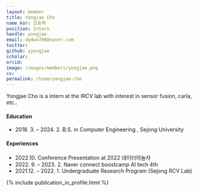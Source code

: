 ```yaml
---
layout: member
title: Yongjae Cho
name_kor: 조용재
position: Intern
handle: yongjae
email: dydwo706@naver.com
twitter: 
github: yyongjae
scholar: 
orcid: 
image: /images/members/yongjae.png
cv: 
permalink: /team/yongjae-cho
---
```


Yongjae Cho is a intern at the IRCV lab with interest in sensor fusion, carla, etc..


#### Education

<ul class="chronological">
  <li><span>2018. 3. – 2024. 2.</span> B.S. in Computer Engineering
, Sejong University</li>
</ul>

#### Experiences
<ul class="chronological">
  <li><span>2022.10.</span> Conference Presentation at 2022 데이터야놀자 </li>
  <li><span>2022. 9. – 2023. 2.</span> Naver connect boostcamp AI tech 4th </li>
  <li><span>2021.12. – 2022. 1.</span> Undergraduate Research Program (Sejong RCV Lab) </li>

</ul>

{% include publication_in_profile.html %}
